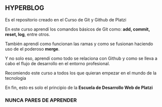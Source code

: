 ##  HYPERBLOG
Es el repositorio creado en el Curso de Git y Github de Platzi

En este curso aprendí los comandos básicos de Git como: **add, commit, reset, log**, entre otros.

También aprendí como funcionan las ramas y como se fusionan haciendo uso de el poderoso **merge**.

Y no solo eso, aprendí como todo se relaciona con Github y como se lleva a cabo el flujo de desarrollo en el entorno profesional.

Recomiendo este curso a todos los que quieran empezar en el mundo de la tecnologia

En fin, esto es solo el principio de la **Escuela de Desarrollo Web de Platzi**

### NUNCA PARES DE APRENDER

